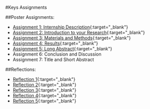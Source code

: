 #Keys Assignments  

##Poster Assignments:  

  - [Assignment 1: Internship Description](https://github.com/agoel11/KEYS2023/files/11933213/Assignment.1_.Internship.Description.pdf){:target="_blank"}  
  - [Assignment 2: Introduction to your Research](https://github.com/agoel11/KEYS2023/files/11923772/Assignment.2_.Introduction.to.Your.Research.pdf){:target="_blank"}  
  - [Assignment 3: Materials and Methods](https://github.com/agoel11/KEYS2023/files/11923773/Assignment.3_.Materials.Methods.pdf){:target="_blank"}  
  - [Assignment 4: Results](https://github.com/agoel11/KEYS2023/files/11933215/Assignment.4_.Results_Data.pdf){:target="_blank"}  
  - [Assignment 5: Long Abstract](https://github.com/agoel11/KEYS2023/files/12002753/Assignment.5_.Long.Abstract.pdf){:target="_blank"}  
  - Assignment 6: Conclusion and Discussion  
  - Assignment 7: Title and Short Abstract  

##Reflections:  

  - [Reflection 1](https://github.com/agoel11/KEYS2023/files/11923776/Reflection.1.pdf){:target="_blank"}  
  - [Reflection 2](https://github.com/agoel11/KEYS2023/files/11923778/Reflection.2.pdf){:target="_blank"}  
  - [Reflection 3](https://github.com/agoel11/KEYS2023/files/11923781/Reflection.3.pdf){:target="_blank"}  
  - [Reflection 4](https://github.com/agoel11/KEYS2023/files/11923782/Reflection.4.pdf){:target="_blank"}
  - [Reflection 5](https://github.com/agoel11/KEYS2023/files/12002763/Reflection.5.pdf){:target="_blank"}
